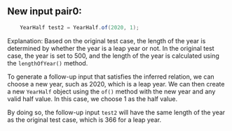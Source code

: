 ## New input pair0:
```java
    YearHalf test2 = YearHalf.of(2020, 1);
```

Explanation: 
Based on the original test case, the length of the year is determined by whether the year is a leap year or not. In the original test case, the year is set to 500, and the length of the year is calculated using the `lengthOfYear()` method. 

To generate a follow-up input that satisfies the inferred relation, we can choose a new year, such as 2020, which is a leap year. We can then create a new `YearHalf` object using the `of()` method with the new year and any valid half value. In this case, we choose 1 as the half value. 

By doing so, the follow-up input `test2` will have the same length of the year as the original test case, which is 366 for a leap year.